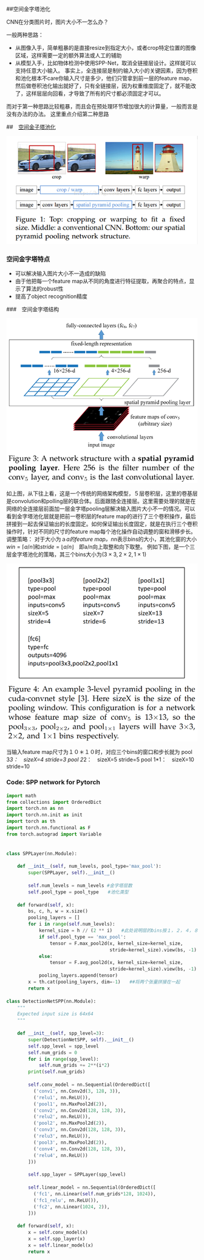 ##空间金字塔池化

CNN在分类图片时，图片大小不一怎么办？

一般两种思路：

- 从图像入手，简单粗暴的是直接resize到指定大小，或者crop特定位置的图像区域，这样需要一定的额外算法或人工的辅助
- 从模型入手，比如物体检测中使用SPP-Net，取消全链接层设计。这样就可以支持任意大小输入。
  事实上，全连接层是制约输入大小的关键因素，因为卷积和池化根本不care你输入尺寸是多少，他们只管拿到前一层的feature map，然后做卷积池化输出就好了，只有全链接层，因为权重维度固定了，就不能改了，这样层层向回看，才导致了所有的尺寸都必须固定才可以。

而对于第一种思路比较粗暴，而且会在预处理环节增加很大的计算量，一般而言是没有办法的办法。
这里重点介绍第二种思路

##　[空间金子塔池化](reference/Spatial_Pyramid_Pooling_in_Deep_Convolutional_Networks_for_Visual_Recognition.pdf)

![avatar](./img/spp.png)

### 空间金字塔特点
 - 可以解决输入图片大小不一造成的缺陷
 - 由于他把每一个feature map从不同的角度进行特征提取，再聚合的特点，显示了算法的robust性
 - 提高了object recognition精度

###　空间金字塔结构

![avatar](img/spp_structure.png)

如上图，从下往上看，这是一个传统的网络架构模型，５层卷积层，这里的卷基层是convolution和polling层的联合体。后面跟随全连接层。这里需要处理的就是在网络的全连接层前面加一层金字塔pooling层解决输入图片大小不一的情况。可以看到金字塔池化层就是把前一卷积层的feature map的进行了三个卷积操作，最后拼接到一起去保证输出的长度固定。如何保证输出长度固定，就是在执行三个卷积操作时，针对不同的尺寸的feature map每个池化操作自动调整的窗和滑移步长。调整策略：
对于大小为ａ*a的feature map。n*n表示bins的大小，其池化窗的大小$win=\lceil a/n \rceil \text{和}stride=\lfloor a/n \rfloor$　即a/n向上取整和向下取整。
例如下图，是一个三层金字塔池化的策略，其三个bins大小为$(3\times3,2\times2,1\times1)$

![avatar](./img/spp_example.png)

当输入feature map尺寸为１０＊１０时，对应三个bins的窗口和步长就为
pool 3*3：　sizeX=4 stride=3
pool 2*2：　sizeX=5 stride=5
pool 1*1：　sizeX=10 stride=10


### Code: SPP network for Pytorch

```python
import math
from collections import OrderedDict
import torch.nn as nn
import torch.nn.init as init
import torch as th
import torch.nn.functional as F
from torch.autograd import Variable


class SPPLayer(nn.Module):

    def __init__(self, num_levels, pool_type='max_pool'):
        super(SPPLayer, self).__init__()

        self.num_levels = num_levels #金字塔层数
        self.pool_type = pool_type　　#池化类型

    def forward(self, x):
        bs, c, h, w = x.size()
        pooling_layers = []
        for i in range(self.num_levels):
            kernel_size = h // (2 ** i)　　#此处说明层的bins按１，２，４，８层指数变化
            if self.pool_type == 'max_pool':
                tensor = F.max_pool2d(x, kernel_size=kernel_size,
                                      stride=kernel_size).view(bs, -1)
            else:
                tensor = F.avg_pool2d(x, kernel_size=kernel_size,
                                      stride=kernel_size).view(bs, -1)
            pooling_layers.append(tensor)
        x = th.cat(pooling_layers, dim=-1)　　##将两个张量拼接在一起
        return x

class DetectionNetSPP(nn.Module):
    """
    Expected input size is 64x64
    """

    def __init__(self, spp_level=3):
        super(DetectionNetSPP, self).__init__()
        self.spp_level = spp_level
        self.num_grids = 0
        for i in range(spp_level):
            self.num_grids += 2**(i*2)
        print(self.num_grids)
            
        self.conv_model = nn.Sequential(OrderedDict([
          ('conv1', nn.Conv2d(3, 128, 3)), 
          ('relu1', nn.ReLU()),
          ('pool1', nn.MaxPool2d(2)),
          ('conv2', nn.Conv2d(128, 128, 3)),
          ('relu2', nn.ReLU()),
          ('pool2', nn.MaxPool2d(2)),
          ('conv3', nn.Conv2d(128, 128, 3)), 
          ('relu3', nn.ReLU()),
          ('pool3', nn.MaxPool2d(2)),
          ('conv4', nn.Conv2d(128, 128, 3)),
          ('relu4', nn.ReLU())
        ]))
        
        self.spp_layer = SPPLayer(spp_level)
        
        self.linear_model = nn.Sequential(OrderedDict([
          ('fc1', nn.Linear(self.num_grids*128, 1024)),
          ('fc1_relu', nn.ReLU()),
          ('fc2', nn.Linear(1024, 2)),
        ]))

    def forward(self, x):
        x = self.conv_model(x)
        x = self.spp_layer(x)
        x = self.linear_model(x)
        return x

```